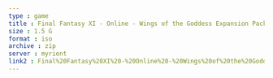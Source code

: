 ```yaml
---
type : game
title : Final Fantasy XI - Online - Wings of the Goddess Expansion Pack (USA)
size : 1.5 G
format : iso
archive : zip
server : myrient
link2 : Final%20Fantasy%20XI%20-%20Online%20-%20Wings%20of%20the%20Goddess%20Expansion%20Pack%20%28USA%29
---
```

